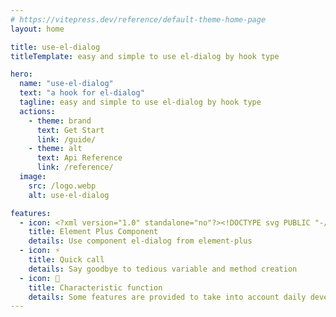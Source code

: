 ```yaml
---
# https://vitepress.dev/reference/default-theme-home-page
layout: home

title: use-el-dialog
titleTemplate: easy and simple to use el-dialog by hook type

hero:
  name: "use-el-dialog"
  text: "a hook for el-dialog"
  tagline: easy and simple to use el-dialog by hook type
  actions:
    - theme: brand
      text: Get Start
      link: /guide/
    - theme: alt
      text: Api Reference
      link: /reference/
  image:
    src: /logo.webp
    alt: use-el-dialog

features:
  - icon: <?xml version="1.0" standalone="no"?><!DOCTYPE svg PUBLIC "-//W3C//DTD SVG 1.1//EN" "http://www.w3.org/Graphics/SVG/1.1/DTD/svg11.dtd"><svg t="1695520286371" class="icon" viewBox="0 0 1024 1024" version="1.1" xmlns="http://www.w3.org/2000/svg" p-id="1498" width="32" height="32" xmlns:xlink="http://www.w3.org/1999/xlink"><path d="M524.925 840.479c-136.028 7.219-255.65-73.311-307.774-183.183-57.279-120.653-46.499-239.9 35.343-346.21 77.904-101.341 186.37-141.559 314.804-126.466 63.748 7.5 119.997 33.28 168.933 74.154 26.624 22.218 25.968 32.155-3.469 48.749-25.593 14.438-51.374 28.687-76.873 43.405-70.404 40.593-141.278 80.529-210.932 122.435-37.312 22.405-44.718 58.311-23.905 95.435 22.499 40.218 66.279 49.499 112.591 23.155 137.621-78.279 274.775-157.402 412.771-234.932 22.874-12.844 25.312-25.874 15.188-47.624-35.718-76.498-88.311-139.309-158.715-186.37C647.172 19.249 481.052 2.561 310.993 81.497 141.31 160.245 49.062 298.429 33.782 480.674 21.126 631.702 79.531 759.573 190.247 864.852c154.496 146.715 412.583 169.777 590.048 51.843 46.218-30.749 46.218-30.749 17.531-77.623-30.937-50.718-61.686-60.092-115.497-34.78-50.812 23.999-103.591 39.562-157.402 36.187z" fill="#409EFF" p-id="1499"></path><path d="M991.976 625.891c-2.531-36.28-22.593-65.717-39.843-96.185-5.625-9.938-14.625-6.094-22.78-1.594-31.593 17.812-63.186 35.812-95.06 53.155-13.5 7.406-15.938 16.313-8.156 29.343 18.187 30.093 36.187 60.279 53.53 90.842 7.594 13.219 16.594 16.313 29.718 8.156 19.03-11.813 38.718-22.874 57.092-35.624 16.5-11.344 26.155-27.28 25.499-48.093z" fill="#409EFF" p-id="1500"></path></svg>
    title: Element Plus Component
    details: Use component el-dialog from element-plus
  - icon: ⚡
    title: Quick call
    details: Say goodbye to tedious variable and method creation
  - icon: 🧰
    title: Characteristic function
    details: Some features are provided to take into account daily development requirements
---
```


<style>
  :root {
    --primary-color: #333333;
  }
</style>
